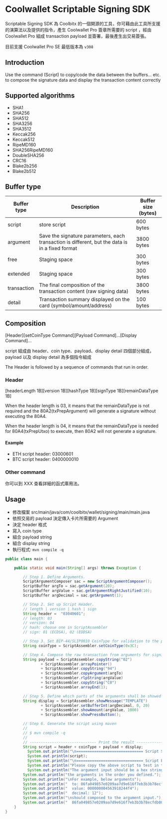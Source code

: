 # Coolwallet Scriptable Signing SDK

Scriptable Signing SDK 為 Coolbitx 的一個開源的工具，你可藉由此工具所支援的演算法以及提供的指令，產生 Coolwallet Pro 簽章所需要的 script ，經由 Coolwallet Pro 組成 transaction payload 並簽署，最後產生出交易簽張。

目前支援 Coolwallet Pro SE 最低版本為 `v308`
## Introduction

Use the command (Script) to copy/code the data between the buffers... etc. to compose the signature data and display the transaction content correctly

## Supported algorithms

- SHA1
- SHA256
- SHA512
- SHA3256
- SHA3512
- Keccak256
- Keccak512
- RipeMD160
- SHA256RipeMD160
- DoubleSHA256
- CRC16
- Blake2b256
- Blake2b512


## Buffer type


Buffer type | Description | Buffer size (bytes)
---|---|---
script | store script | 600 bytes
argument | Save the signature parameters, each transaction is different, but the data is in a fixed format | 3800 bytes
free | Staging space | 300 bytes
extended | Staging space | 300 bytes
transaction | The final composition of the transaction content (raw signing data) | 3800 bytes
detail | Transaction summary displayed on the card (symbol/amount/address) | 100 bytes


## Composition


  [Header][setCoinType Command][Payload Command]...[Display Command]...

script 組成由 header、coin type、payload、display detail 四個部分組成，payload 以及 display detail 為多個指令組成

The Header is followed by a sequence of commands that run in order.

### Header

  [headerLength 1B][version 1B][hashType 1B][signType 1B][remainDataType 1B]


When the header length is 03, it means that the remainDataType is not required and the 80A2(txPrepArgument) will generate a signature without executing the 80A4.

When the header length is 04, it means that the remainDataType is needed for 80A4(txPrepUtxo) to execute, then 80A2 will not generate a signature.

#### Example

- ETH script header: 03000601
- BTC script header: 0400000010
### Other command

你可以到 XXX 查看詳細的函式庫用法。

## Usage

- 修改檔案 src/main/java/com/coolbitx/wallet/signing/main/main.java
- 依照交易的 payload 決定傳入卡片所需要的 Argument
- 決定 header 格式
- 寫入 coin type
- 組合 payload string
- 組合 display string
- 執行程式: `mvn compile -q`

```java class:"lineNo"
public class main {

    public static void main(String[] args) throws Exception {

        // Step 1. Define Arguments.
        ScriptArgumentComposer sac = new ScriptArgumentComposer();
        ScriptBuffer argTo = sac.getArgument(20);
        ScriptBuffer argValue = sac.getArgumentRightJustified(10);
        ScriptBuffer argDecimal = sac.getArgument(1);

        // Step 2. Set up Script Header.
        // length | version | hash | sign
        String header =  "03040601";
        // length: 03
        // version: 04
        // hash: choose one in ScriptAssembler
        // sign: 01 (ECDSA), 02 (EDDSA)

        // Step 3. Set BIP-44/SLIP0010 CoinType for validation to the path.
        String coinType = ScriptAssembler.setCoinType(0x3C);

        // Step 4. Compose the raw transaction from arguments for signing.
        String payload = ScriptAssembler.copyString("02")
                + ScriptAssembler.arrayPointer()
                + ScriptAssembler.copyString("94")
                + ScriptAssembler.copyArgument(argTo)
                + ScriptAssembler.rlpString(argValue)
                + ScriptAssembler.copyString("C0")
                + ScriptAssembler.arrayEnd(1);

        // Step 5. Define which parts of the arguments shall be showed on the screen to be validated.
        String display = ScriptAssembler.showMessage("TEMPLATE")
                + ScriptAssembler.setBufferInt(argDecimal, 0, 20)
                + ScriptAssembler.showAmount(argValue, 1000)
                + ScriptAssembler.showPressButton();

        // Step 6. Generate the script using maven
        //
        // $ mvn compile -q
        //
        // ------------------------------ Print the result -----------------------------------//
        String script = header + coinType + payload + display;
	      System.out.println("\n============================== Script Start ==============================\n");
	      System.out.println(script);
	      System.out.println("\n============================== Script End ==============================\n");
	      System.out.println("Please copy the above script to test in the script-tester.\n");
	      System.out.println("The argument input should be a hex string which composed of");
        System.out.println("the arguments in the order you defined.");
        System.out.println("\nFor example, below arguments");
        System.out.println("  to: 86fa049857e0209aa7d9e616f7eb3b3b78ecfdb0");
        System.out.println("  value: 000000004563918244f4");
        System.out.println("  decimal: 12");
        System.out.println("\nshould composed to the argument input.");
        System.out.println("  86fa049857e0209aa7d9e616f7eb3b3b78ecfdb0000000004563918244f412\n");
    }
}

```

